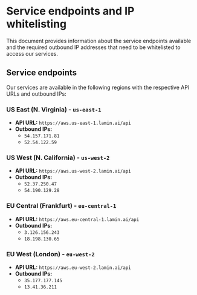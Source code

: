 # Service endpoints and IP whitelisting

This document provides information about the service endpoints available and the required outbound IP addresses that need to be whitelisted to access our services.

## Service endpoints

Our services are available in the following regions with the respective API URLs and outbound IPs:

### US East (N. Virginia) - `us-east-1`

- **API URL:** `https://aws.us-east-1.lamin.ai/api`
- **Outbound IPs:**
  - `54.157.171.81`
  - `52.54.122.59`

### US West (N. California) - `us-west-2`

- **API URL:** `https://aws.us-west-2.lamin.ai/api`
- **Outbound IPs:**
  - `52.37.250.47`
  - `54.190.129.28`

### EU Central (Frankfurt) - `eu-central-1`

- **API URL:** `https://aws.eu-central-1.lamin.ai/api`
- **Outbound IPs:**
  - `3.126.156.243`
  - `18.198.130.65`

### EU West (London) - `eu-west-2`

- **API URL:** `https://aws.eu-west-2.lamin.ai/api`
- **Outbound IPs:**
  - `35.177.177.145`
  - `13.41.36.211`
